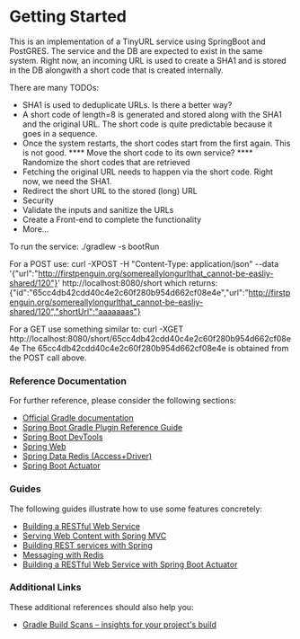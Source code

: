 # Getting Started
This is an implementation of a TinyURL service using SpringBoot and PostGRES.
The service and the DB are expected to exist in the same system.
Right now, an incoming URL is used to create a SHA1 and is stored in the DB
alongwith a short code that is created internally.

There are many TODOs:
* SHA1 is used to deduplicate URLs. Is there a better way?
* A short code of length=8 is generated and stored along with the SHA1 and the original URL.
  The short code is quite predictable because it goes in a sequence.
* Once the system restarts, the short codes start from the first again. This is not good.
**** Move the short code to its own service?
**** Randomize the short codes that are retrieved
* Fetching the original URL needs to happen via the short code. Right now, we need the SHA1.
* Redirect the short URL to the stored (long) URL
* Security
* Validate the inputs and sanitize the URLs
* Create a Front-end to complete the functionality 
* More...

To run the service:
./gradlew -s bootRun

For a POST use:
curl -XPOST -H "Content-Type: application/json" --data '{"url":"http://firstpenguin.org/somereallylongurlthat_cannot-be-easliy-shared/120"}' http://localhost:8080/short
which returns:
{"id":"65cc4db42cdd40c4e2c60f280b954d662cf08e4e","url":"http://firstpenguin.org/somereallylongurlthat_cannot-be-easliy-shared/120","shortUrl":"aaaaaaas"}

For a GET use something similar to:
curl -XGET http://localhost:8080/short/65cc4db42cdd40c4e2c60f280b954d662cf08e4e
The 65cc4db42cdd40c4e2c60f280b954d662cf08e4e is obtained from the POST call above.

### Reference Documentation
For further reference, please consider the following sections:

* [Official Gradle documentation](https://docs.gradle.org)
* [Spring Boot Gradle Plugin Reference Guide](https://docs.spring.io/spring-boot/docs/2.2.4.RELEASE/gradle-plugin/reference/html/)
* [Spring Boot DevTools](https://docs.spring.io/spring-boot/docs/2.2.4.RELEASE/reference/htmlsingle/#using-boot-devtools)
* [Spring Web](https://docs.spring.io/spring-boot/docs/2.2.4.RELEASE/reference/htmlsingle/#boot-features-developing-web-applications)
* [Spring Data Redis (Access+Driver)](https://docs.spring.io/spring-boot/docs/2.2.4.RELEASE/reference/htmlsingle/#boot-features-redis)
* [Spring Boot Actuator](https://docs.spring.io/spring-boot/docs/2.2.4.RELEASE/reference/htmlsingle/#production-ready)

### Guides
The following guides illustrate how to use some features concretely:

* [Building a RESTful Web Service](https://spring.io/guides/gs/rest-service/)
* [Serving Web Content with Spring MVC](https://spring.io/guides/gs/serving-web-content/)
* [Building REST services with Spring](https://spring.io/guides/tutorials/bookmarks/)
* [Messaging with Redis](https://spring.io/guides/gs/messaging-redis/)
* [Building a RESTful Web Service with Spring Boot Actuator](https://spring.io/guides/gs/actuator-service/)

### Additional Links
These additional references should also help you:

* [Gradle Build Scans – insights for your project's build](https://scans.gradle.com#gradle)

